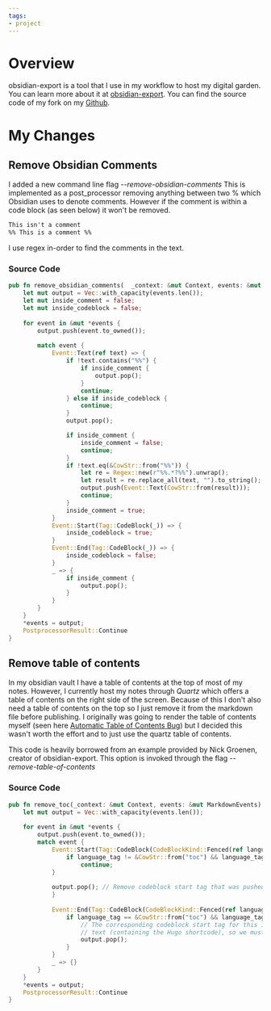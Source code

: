 ```yaml
---
tags:
- project
---
```


# Overview

obsidian-export is a tool that I use in my workflow to host my digital garden. You can learn more about it at [obsidian-export](../08%20-%20Tech%20I%20Use/Obsidian/obsidian-export.md). You can find the source code of my fork on my [Github](https://github.com/Thompson-Jason/obsidian-export). 

# My Changes

## Remove Obsidian Comments

I added a new command line flag *--remove-obsidian-comments* This is implemented as a post_processor removing anything between two % which Obsidian uses to denote comments. However if the comment is within a code block (as seen below) it won't be removed. 

````md
This isn't a comment
%% This is a comment %%
````

I use regex in-order to find the comments in the text. 

### Source Code

````rust
pub fn remove_obsidian_comments(  _context: &mut Context, events: &mut MarkdownEvents,  ) -> PostprocessorResult {  
    let mut output = Vec::with_capacity(events.len());  
    let mut inside_comment = false;  
    let mut inside_codeblock = false;  
  
    for event in &mut *events {  
        output.push(event.to_owned());  
  
        match event {  
            Event::Text(ref text) => {  
                if !text.contains("%%") {  
                    if inside_comment {  
                        output.pop();  
                    }                    
                    continue;  
                } else if inside_codeblock {  
                    continue;  
                }  
                output.pop();  

                if inside_comment {  
                    inside_comment = false;  
                    continue;  
                }  
                if !text.eq(&CowStr::from("%%")) {  
                    let re = Regex::new(r"%%.*?%%").unwrap();  
                    let result = re.replace_all(text, "").to_string();  
                    output.push(Event::Text(CowStr::from(result)));  
                    continue;  
                }  
                inside_comment = true;  
            }            
            Event::Start(Tag::CodeBlock(_)) => {  
                inside_codeblock = true;  
            }            
            Event::End(Tag::CodeBlock(_)) => {  
                inside_codeblock = false;  
            }  
            _ => {  
                if inside_comment {  
                    output.pop();  
                }            
            }        
        }    
    }  
    *events = output;  
    PostprocessorResult::Continue  
}
````

## Remove table of contents

In my obsidian vault I have a table of contents at the top of most of my notes. However, I currently host my notes through *Quartz* which offers a table of contents on the right side of the screen. Because of this I don't also need a table of contents on the top so I just remove it from the markdown file before publishing. I originally was going to render the table of contents myself (seen here [Automatic Table of Contents Bug](../04%20-%20Web%20Programming/Personal%20Website/Automatic%20Table%20of%20Contents%20Bug.md)) but I decided this wasn't worth the effort and to just use the quartz table of contents.

This code is heavily borrowed from an example provided by Nick Groenen, creator of obsidian-export. This option is invoked through the flag *--remove-table-of-contents*

### Source Code

````rust
pub fn remove_toc(_context: &mut Context, events: &mut MarkdownEvents) -> PostprocessorResult {  
    let mut output = Vec::with_capacity(events.len());  
  
    for event in &mut *events {  
        output.push(event.to_owned());  
        match event {  
            Event::Start(Tag::CodeBlock(CodeBlockKind::Fenced(ref language_tag))) => {  
                if language_tag != &CowStr::from("toc") && language_tag != &CowStr::from("table-of-contents")  {                    
	                continue;  
            }                
            
            output.pop(); // Remove codeblock start tag that was pushed onto output              
            }  
            
            Event::End(Tag::CodeBlock(CodeBlockKind::Fenced(ref language_tag))) => {  
                if language_tag == &CowStr::from("toc") && language_tag != &CowStr::from("table-of-contents")  {                    
	                // The corresponding codeblock start tag for this is replaced with regular  
                    // text (containing the Hugo shortcode), so we must also pop this end tag.                    
                    output.pop();  
                }            
            }            
            _ => {}  
        }    
    }    
    *events = output;  
    PostprocessorResult::Continue  
}
````
